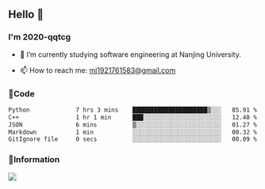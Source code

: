 ## Hello 👋


### I'm 2020-qqtcg

- 🔭 I’m currently studying software engineering at Nanjing University. 
<!-- - 🌱 I’m currently learning MLsys and -->
<!-- - 👯 I’m looking to collaborate on ... -->
<!-- - 🤔 I’m looking for help with ... -->
<!-- - 💬 Ask me about ... -->
- 📫 How to reach me: mj1921761583@gmail.com
<!-- - 😄 Pronouns: ... -->
<!-- - ⚡ Fun fact: ... -->

### 🌱Code
<!--START_SECTION:waka-->

```txt
Python             7 hrs 3 mins    █████████████████████▒░░░   85.91 %
C++                1 hr 1 min      ███░░░░░░░░░░░░░░░░░░░░░░   12.40 %
JSON               6 mins          ▒░░░░░░░░░░░░░░░░░░░░░░░░   01.27 %
Markdown           1 min           ░░░░░░░░░░░░░░░░░░░░░░░░░   00.32 %
GitIgnore file     0 secs          ░░░░░░░░░░░░░░░░░░░░░░░░░   00.09 %
```

<!--END_SECTION:waka-->

### 💬Information
![](https://github-readme-stats.vercel.app/api?username=2020-qqtcg&theme=buefy&hide_border=false)


<!-- <div align="center"> <img src="https://github-readme-activity-graph.vercel.app/graph?username=2020-qqtcg&theme=minimal" /> </div> -->


